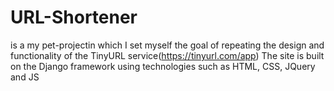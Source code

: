 # URL-Shortener 
is a my pet-projectin which I set myself the goal of repeating the design and functionality of the TinyURL service(https://tinyurl.com/app)
The site is built on the Django framework using technologies such as HTML, CSS, JQuery and JS

